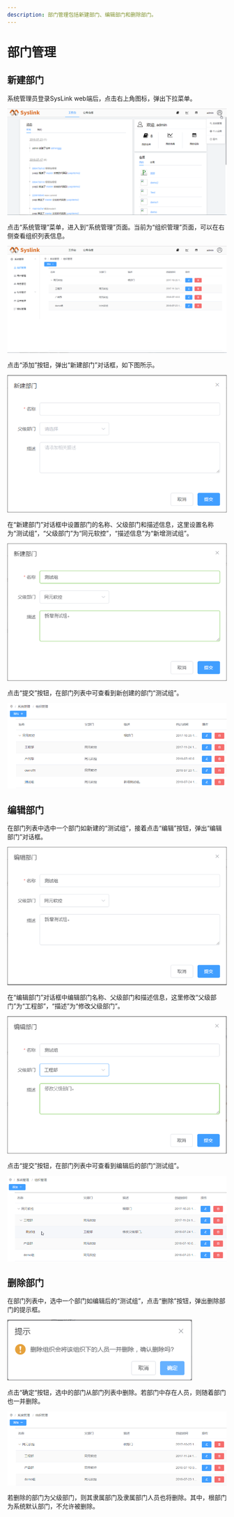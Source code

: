 ```yaml
---
description: 部门管理包括新建部门、编辑部门和删除部门。
---
```


# 部门管理

## 新建部门

系统管理员登录SysLink web端后，点击右上角图标，弹出下拉菜单。

![&#x70B9;&#x51FB;&#x53F3;&#x4E0A;&#x89D2;&#x56FE;&#x6807;](../../.gitbook/assets/bu-men-guan-li-1.png)

点击“系统管理”菜单，进入到“系统管理”页面。当前为“组织管理”页面，可以在右侧查看组织列表信息。

![&#x7EC4;&#x7EC7;&#x5217;&#x8868;](../../.gitbook/assets/bu-men-guan-li-2.png)

点击“添加”按钮，弹出“新建部门”对话框，如下图所示。

![&#x201C;&#x65B0;&#x5EFA;&#x90E8;&#x95E8;&#x201D;&#x5BF9;&#x8BDD;&#x6846;](../../.gitbook/assets/bu-men-guan-li-3.png)

在“新建部门”对话框中设置部门的名称、父级部门和描述信息，这里设置名称为“测试组”，“父级部门”为“同元软控”，“描述信息”为“新增测试组”。

![&#x65B0;&#x5EFA;&#x90E8;&#x95E8;](../../.gitbook/assets/bu-men-guan-li-4.png)

点击“提交”按钮，在部门列表中可查看到新创建的部门“测试组”。

![&#x65B0;&#x5EFA;&#x90E8;&#x95E8;&#x6548;&#x679C;](../../.gitbook/assets/bu-men-guan-li-5.png)

## 编辑部门

在部门列表中选中一个部门如新建的“测试组”，接着点击“编辑”按钮，弹出“编辑部门”对话框。

![&#x201C;&#x7F16;&#x8F91;&#x90E8;&#x95E8;&#x201D;&#x5BF9;&#x8BDD;&#x6846;](../../.gitbook/assets/bian-ji-bu-men-1.png)

在“编辑部门”对话框中编辑部门名称、父级部门和描述信息，这里修改“父级部门”为“工程部”，“描述”为“修改父级部门”。

![&#x7F16;&#x8F91;&#x90E8;&#x95E8;](../../.gitbook/assets/bian-ji-bu-men-2.png)

点击“提交”按钮，在部门列表中可查看到编辑后的部门“测试组”。

![&#x7F16;&#x8F91;&#x90E8;&#x95E8;&#x540E;&#x7684;&#x6548;&#x679C;](../../.gitbook/assets/bian-ji-bu-men-3%20%281%29.png)

## 删除部门

在部门列表中，选中一个部门如编辑后的“测试组”，点击“删除”按钮，弹出删除部门的提示框。

![&#x5220;&#x9664;&#x90E8;&#x95E8;&#x63D0;&#x793A;&#x6846;](../../.gitbook/assets/shan-chu-bu-men-1%20%281%29.png)

点击“确定“按钮，选中的部门从部门列表中删除。若部门中存在人员，则随着部门也一并删除。

![&#x5220;&#x9664;&#x90E8;&#x95E8;&#x540E;&#x7684;&#x6548;&#x679C;](../../.gitbook/assets/shan-chu-bu-men-2.png)

若删除的部门为父级部门，则其隶属部门及隶属部门人员也将删除。其中，根部门为系统默认部门，不允许被删除。

